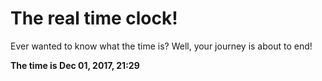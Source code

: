 # The real time clock!

Ever wanted to know what the time is? Well, your journey is about to end!

**The time is Dec 01, 2017, 21:29**